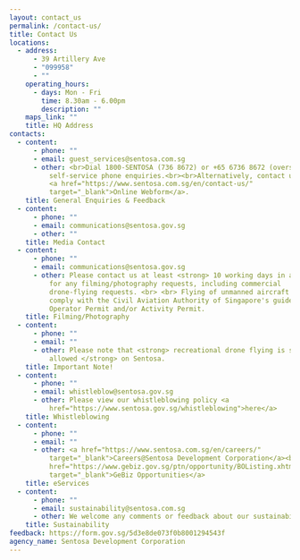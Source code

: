 ```yaml
---
layout: contact_us
permalink: /contact-us/
title: Contact Us
locations:
  - address:
      - 39 Artillery Ave
      - "099958"
      - ""
    operating_hours:
      - days: Mon - Fri
        time: 8.30am - 6.00pm
        description: ""
    maps_link: ""
    title: HQ Address
contacts:
  - content:
      - phone: ""
      - email: guest_services@sentosa.com.sg
      - other: <br>Dial 1800-SENTOSA (736 8672) or +65 6736 8672 (overseas) for 24/7
          self-service phone enquiries.<br><br>Alternatively, contact us via our
          <a href="https://www.sentosa.com.sg/en/contact-us/"
          target="_blank">Online Webform</a>.
    title: General Enquiries & Feedback
  - content:
      - phone: ""
      - email: communications@sentosa.gov.sg
      - other: ""
    title: Media Contact
  - content:
      - phone: ""
      - email: communications@sentosa.gov.sg
      - other: Please contact us at least <strong> 10 working days in advance </strong>
          for any filming/photography requests, including commercial
          drone-flying requests. <br> <br> Flying of unmanned aircraft should
          comply with the Civil Aviation Authority of Singapore's guidelines for
          Operator Permit and/or Activity Permit.
    title: Filming/Photography
  - content:
      - phone: ""
      - email: ""
      - other: Please note that <strong> recreational drone flying is strictly NOT
          allowed </strong> on Sentosa.
    title: Important Note!
  - content:
      - phone: ""
      - email: whistleblow@sentosa.gov.sg
      - other: Please view our whistleblowing policy <a
          href="https://www.sentosa.gov.sg/whistleblowing">here</a>
    title: Whistleblowing
  - content:
      - phone: ""
      - email: ""
      - other: <a href="https://www.sentosa.com.sg/en/careers/"
          target="_blank">Careers@Sentosa Development Corporation</a><br><a
          href="https://www.gebiz.gov.sg/ptn/opportunity/BOListing.xhtml?origin=search"
          target="_blank">GeBiz Opportunities</a>
    title: eServices
  - content:
      - phone: ""
      - email: sustainability@sentosa.com.sg
      - other: We welcome any comments or feedback about our sustainability approach.
    title: Sustainability
feedback: https://form.gov.sg/5d3e8de073f0b8001294543f
agency_name: Sentosa Development Corporation
---
```

